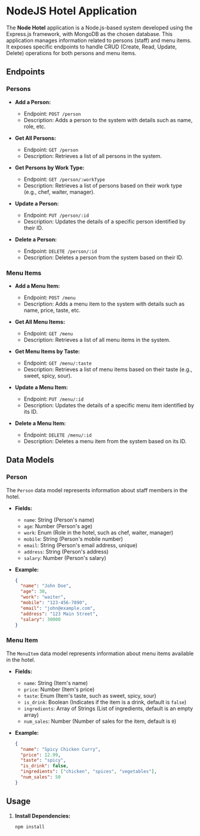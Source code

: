 # NodeJS Hotel Application

The **Node Hotel** application is a Node.js-based system developed using the Express.js framework, with MongoDB as the chosen database. This application manages information related to persons (staff) and menu items. It exposes specific endpoints to handle CRUD (Create, Read, Update, Delete) operations for both persons and menu items.

## Endpoints

### Persons
- **Add a Person:**
  - Endpoint: `POST /person`
  - Description: Adds a person to the system with details such as name, role, etc.

- **Get All Persons:**
  - Endpoint: `GET /person`
  - Description: Retrieves a list of all persons in the system.

- **Get Persons by Work Type:**
  - Endpoint: `GET /person/:workType`
  - Description: Retrieves a list of persons based on their work type (e.g., chef, waiter, manager).

- **Update a Person:**
  - Endpoint: `PUT /person/:id`
  - Description: Updates the details of a specific person identified by their ID.

- **Delete a Person:**
  - Endpoint: `DELETE /person/:id`
  - Description: Deletes a person from the system based on their ID.

### Menu Items
- **Add a Menu Item:**
  - Endpoint: `POST /menu`
  - Description: Adds a menu item to the system with details such as name, price, taste, etc.

- **Get All Menu Items:**
  - Endpoint: `GET /menu`
  - Description: Retrieves a list of all menu items in the system.

- **Get Menu Items by Taste:**
  - Endpoint: `GET /menu/:taste`
  - Description: Retrieves a list of menu items based on their taste (e.g., sweet, spicy, sour).

- **Update a Menu Item:**
  - Endpoint: `PUT /menu/:id`
  - Description: Updates the details of a specific menu item identified by its ID.

- **Delete a Menu Item:**
  - Endpoint: `DELETE /menu/:id`
  - Description: Deletes a menu item from the system based on its ID.

## Data Models

### Person
The `Person` data model represents information about staff members in the hotel.

- **Fields:**
  - `name`: String (Person's name)
  - `age`: Number (Person's age)
  - `work`: Enum (Role in the hotel, such as chef, waiter, manager)
  - `mobile`: String (Person's mobile number)
  - `email`: String (Person's email address, unique)
  - `address`: String (Person's address)
  - `salary`: Number (Person's salary)

- **Example:**
  ```json
  {
    "name": "John Doe",
    "age": 30,
    "work": "waiter",
    "mobile": "123-456-7890",
    "email": "john@example.com",
    "address": "123 Main Street",
    "salary": 30000
  }


### Menu Item
The `MenuItem` data model represents information about menu items available in the hotel.

- **Fields:**
  - `name`: String (Item's name)
  - `price`: Number (Item's price)
  - `taste`: Enum (Item's taste, such as sweet, spicy, sour)
  - `is_drink`: Boolean (Indicates if the item is a drink, default is `false`)
  - `ingredients`: Array of Strings (List of ingredients, default is an empty array)
  - `num_sales`: Number (Number of sales for the item, default is `0`)

- **Example:**
  ```json
  {
    "name": "Spicy Chicken Curry",
    "price": 12.99,
    "taste": "spicy",
    "is_drink": false,
    "ingredients": ["chicken", "spices", "vegetables"],
    "num_sales": 50
  }


## Usage

1. **Install Dependencies:**
   ```bash
   npm install
